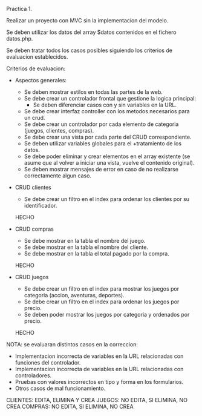 Practica 1.

Realizar un proyecto con MVC sin la implementacion del modelo.

Se deben utilizar los datos del array $datos contenidos en el fichero datos.php.

Se deben tratar todos los casos posibles siguiendo los criterios de evaluacion establecidos.

Criterios de evaluacion:
- Aspectos generales:
    + Se deben mostrar estilos en todas las partes de la web.
    + Se debe crear un controlador frontal que gestione la logica principal:
        * Se deben diferenciar casos con y sin variables en la URL.
    + Se debe crear interfaz controller con los metodos necesarios para un crud.
    + Se debe crear un controlador por cada elemento de categoria (juegos, clientes, compras).
    + Se debe crear una vista por cada parte del CRUD correspondiente.
    + Se deben utilizar variables globales para el +tratamiento de los datos.
    + Se debe poder eliminar y crear elementos en el array existente (se asume que al volver a iniciar una vista, vuelve el contenido original).
    + Se deben mostrar mensajes de error en caso de no realizarse correctamente algun caso.

- CRUD clientes
    + Se debe crear un filtro en el index para ordenar los clientes por su identificador.

    HECHO

- CRUD compras
    + Se debe mostrar en la tabla el nombre del juego.
    + Se debe mostrar en la tabla el nombre del cliente.
    + Se debe mostrar en la tabla el total pagado por la compra.

    HECHO

- CRUD juegos
    + Se debe crear un filtro en el index para mostrar los juegos por categoria (accion, aventuras, deportes).
    + Se debe crear un filtro en el index para ordenar los juegos por precio.
    + Se deben poder mostrar los juegos por categoria y ordenados por precio.

    HECHO


NOTA: se evaluaran distintos casos en la correccion:
- Implementacion incorrecta de variables en la URL relacionadas con funciones del controlador.
- Implementacion incorrecta de variables en la URL relacionadas con controladores.
- Pruebas con valores incorrectos en tipo y forma en los formularios.
- Otros casos de mal funcionamiento.

CLIENTES: EDITA, ELIMINA Y CREA
JUEGOS: NO EDITA, SI ELIMINA, NO CREA
COMPRAS: NO EDITA, SI ELIMINA, NO CREA